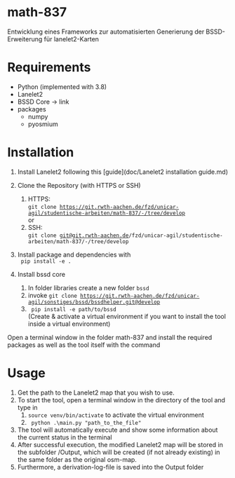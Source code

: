 # math-837

Entwicklung eines Frameworks zur automatisierten Generierung der BSSD-Erweiterung für lanelet2-Karten

# Requirements

- Python (implemented with 3.8)
- Lanelet2
- BSSD Core -> link
- packages
  - numpy
  - pyosmium
  
# Installation

1. Install Lanelet2 following this [guide](doc/Lanelet2 installation guide.md)

2. Clone the Repository (with HTTPS or SSH)
   1. HTTPS:  
   <code>git clone https://git.rwth-aachen.de/fzd/unicar-agil/studentische-arbeiten/math-837/-/tree/develop </code>
   or 
   2. SSH:  
   <code>git clone git@git.rwth-aachen.de/fzd/unicar-agil/studentische-arbeiten/math-837/-/tree/develop</code>
3. Install package and dependencies with  
   <code> pip install -e .</code>
4. Install bssd core
   1. In folder libraries create a new folder <code>bssd</code>
   2. invoke <code>git clone https://git.rwth-aachen.de/fzd/unicar-agil/sonstiges/bssd/bssdhelper.git@develop </code>
   3. <code> pip install -e path/to/bssd </code>  
      (Create & activate a virtual environment if you want to install the tool inside a virtual environment)

Open a terminal window in the folder math-837 and install
the required packages as well as the tool itself with the command


# Usage

1. Get the path to the Lanelet2 map that you wish to use.
2. To start the tool, open a terminal window in the directory of the tool and type in 
   1. <code>source venv/bin/activate</code> to activate the virtual environment
   2. <code> python .\main.py "path_to_the_file" </code>
3. The tool will automatically execute and show some information about the current status in the terminal
4. After successful execution, the modified Lanelet2 map will be stored in the subfolder /Output, which will be created (if not already existing)  in the same folder as the original osm-map.
5. Furthermore, a derivation-log-file is saved into the Output folder